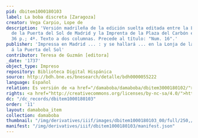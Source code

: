 ```yaml
---
pid: dbitem1000180103
label: La boba discreta [Zaragoza]
creator: Vega Carpio, Lope de
description: 'Versión madrileña de la edición suelta editada entre la Lonja de Comedias
  de la Puerta del Sol de Madrid y la Imprenta de la Plaza del Carbón en Zaragoza.
  36 p.; 4º. Texto a dos columnas. Precede al título: "Num. 16".'
publisher: 'Impressa en Madrid ... : y se hallará ... en la Lonja de las Comedias,
  á la Puerta del Sol'
contributor: Teresa de Guzmán [editora]
_date: '1737'
object_type: Impreso
repository: Biblioteca Digital Hispánica
source: http://bdh.bne.es/bnesearch/detalle/bdh0000055222
language: Español
relation: Es versión de <a href="/damaboba/damaboba/dbitem3000180102/">dbitem3000180102</a> ; se basa en <a href="/damaboba/damaboba/dbitem1000170104/">dbitem1000170104</a>
rights: <a href="http://creativecommons.org/licenses/by-nc-sa/4.0/">http://creativecommons.org/licenses/by-nc-sa/4.0/</a>
dc: "/dc_records/dbitem1000180103"
order: '11'
layout: damaboba_item
collection: damaboba
thumbnail: "/img/derivatives/iiif/images/dbitem1000180103_00/full/250,/0/default.jpg"
manifest: "/img/derivatives/iiif/dbitem1000180103/manifest.json"
---
```

